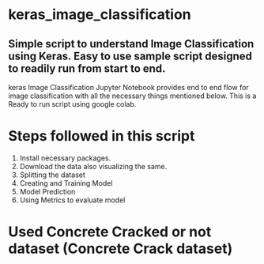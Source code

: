 # keras_image_classification
## Simple script to understand Image Classification using Keras. Easy to use sample script designed to readily run from start to end. 

keras Image Classification Jupyter Notebook provides end to end flow for image classification with all the necessary things mentioned below. This is a Ready to run script using google colab.

# Steps followed in this script

1. Install necessary packages. 
2. Download the data also visualizing the same.
3. Splitting the dataset
4. Creating and Training Model
5. Model Prediction
6. Using Metrics to evaluate model

#  Used Concrete Cracked or not dataset (Concrete Crack dataset)


